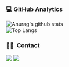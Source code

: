 
&nbsp;
&nbsp;
&nbsp;
### 💻  GitHub Analytics
![Anurag's github stats](https://github-readme-stats.vercel.app/api?username=rara-record&show_icons=true&theme=buefy )<br>
![Top Langs](https://github-readme-stats.vercel.app/api/top-langs/?username=rara-record&layout=compact&theme=solarized-buefy)

### 🤝🏻 &nbsp;Contact
<a href="mailto:a52447879@gmail.com"><img src="https://img.shields.io/badge/-a52447879@gmail.com-D14836?style=flat&logo=Gmail&logoColor=white"/></a>
<a href="https://instagram.com/kk.bb.ra"><img src="https://img.shields.io/badge/-@kk.bb.ra-E4405F?style=flat&logo=Instagram&logoColor=white"/></a>




